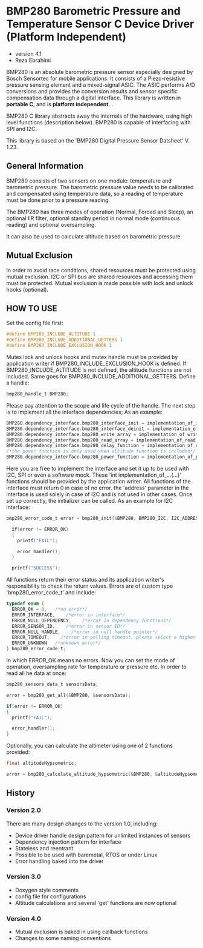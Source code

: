 # BMP280 Barometric Pressure and Temperature Sensor C Device Driver (Platform Independent)
* version 4.1
* Reza Ebrahimi

BMP280 is an absolute barometric pressure sensor especially designed by Bosch Sensortec for mobile applications. It consists of a Piezo-resistive pressure sensing element and a mixed-signal ASIC. The ASIC performs A/D conversions and provides the conversion results and sensor specific compensation data through a digital interface. This library is written in **portable C**, and is **platform independent**. .

BMP280 C library abstracts away the internals of the hardware, using high level functions (description below). BMP280 is capable of interfacing with SPI and I2C.

This library is based on the 'BMP280 Digital Pressure Sensor Datsheet' V. 1.23.

## General Information

BMP280 consists of two sensors on one module: temperature and barometric pressure. The barometric pressure value needs to be calibrated and compensated using temperature data, so a reading of temperature must be done prior to a pressure reading.

The BMP280 has three modes of operation (Normal, Forced and Sleep), an optional IIR filter, optional standby period in normal mode (continuous reading) and optional oversampling.

It can also be used to calculate altitude based on barometric pressure.

## Mutual Exclusion

In order to avoid race conditions, shared resources must be protected using mutual exclusion. I2C or SPI bus are shared resources and accessing them must be protected. Mutual exclusion is made possible with lock and unlock hooks (optional).

## HOW TO USE

Set the config file first:
```c
#define BMP280_INCLUDE_ALTITUDE	1
#define BMP280_INCLUDE_ADDITIONAL_GETTERS 1
#define BMP280_INCLUDE_EXCLUSION_HOOK 1
```
Mutex lock and unlock hooks and mutex handle must be provided by application writer if BMP280_INCLUDE_EXCLUSION_HOOK is defined. If BMP280_INCLUDE_ALTITUDE is not defined, the altitude functions are not included. Same goes for BMP280_INCLUDE_ADDITIONAL_GETTERS. Define a handle:
```c
bmp280_handle_t BMP280;
```
Please pay attention to the scope and life cycle of the handle. The next step is to implement all the interface dependencies; As an example:
```c
BMP280.dependency_interface.bmp280_interface_init = implementation_of_interface_init;
BMP280.dependency_interface.bmp280_interface_deinit = implementation_of_interface_deinit;
BMP280.dependency_interface.bmp280_write_array = implementation_of_write_array;
BMP280.dependency_interface.bmp280_read_array = implementation_of_read_array;
BMP280.dependency_interface.bmp280_delay_function = implementation_of_delay_function;
/*the power function is only used when altitude function is included*/
BMP280.dependency_interface.bmp280_power_function = implementation_of_power_function;
```
Here you are free to implement the interface and set it up to be used with I2C, SPI or even a software mock. These 'int implementation_of_...(...)' functions should be provided by the application writer. All functions of the interface must return 0 in case of no error. the 'address' parameter in the interface is used solely in case of I2C and is not used in other cases. Once set up correctly, the initializer can be called. As an example for I2C interface:
```c
bmp280_error_code_t error = bmp280_init(&BMP280, BMP280_I2C, I2C_ADDRESS_1);

  if(error != ERROR_OK)
  {
    printf("FAIL");

    error_handler();
  }

  printf("SUCCESS");
```
All functions return their error status and its application writer's responsibility to check the return values. Errors are of custom type 'bmp280_error_code_t' and include:
```c
typedef enum {
  ERROR_OK = 0,   /*no error*/
  ERROR_INTERFACE,    /*error in interface*/
  ERROR_NULL_DEPENDENCY,    /*error in dependency functions*/
  ERROR_SENSOR_ID,    /*error in sensor ID*/
  ERROR_NULL_HANDLE,    /*error in null handle pointer*/
  ERROR_TIMEOUT,    /*error in polling timeout. please select a higher timeout*/
  ERROR_UNKNOWN   /*unknown error*/
} bmp280_error_code_t;
```
In which ERROR_OK means no errors. Now you can set the mode of operation, oversampling rate for temperature or pressure etc. In order to read all he data at once:
```c
bmp280_sensors_data_t sensorsData;

error = bmp280_get_all(&BMP280, &sensorsData);

if(error != ERROR_OK)
{
  printf("FAIL");

  error_handler();
}
```
Optionally, you can calculate the altimeter using one of 2 functions provided:
```c
float altitudeHypsometric;

error = bmp280_calculate_altitude_hypsometric(&BMP280, &altitudeHypsometric, sensorsData.pressure, sensorsData.temperature);
```
## History

### Version 2.0
There are many design changes to the version 1.0, including:
- Device driver handle design pattern for unlimited instances of sensors
- Dependency injection pattern for interface
- Stateless and reentrant
- Possible to be used with baremetal, RTOS or under Linux
- Error handling baked into the driver

### Version 3.0
- Doxygen style comments
- config file for configurations
- Altitude calculations and several 'get' functions are now optional

### Version 4.0
- Mutual exclusion is baked in using callback functions
- Changes to some naming conventions
